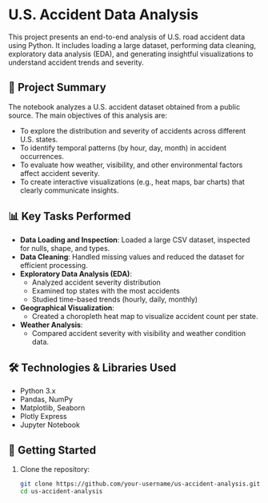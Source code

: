 # U.S. Accident Data Analysis

This project presents an end-to-end analysis of U.S. road accident data using Python. It includes loading a large dataset, performing data cleaning, exploratory data analysis (EDA), and generating insightful visualizations to understand accident trends and severity.

## 📝 Project Summary

The notebook analyzes a U.S. accident dataset obtained from a public source. The main objectives of this analysis are:

- To explore the distribution and severity of accidents across different U.S. states.
- To identify temporal patterns (by hour, day, month) in accident occurrences.
- To evaluate how weather, visibility, and other environmental factors affect accident severity.
- To create interactive visualizations (e.g., heat maps, bar charts) that clearly communicate insights.

## 📊 Key Tasks Performed

- **Data Loading and Inspection**: Loaded a large CSV dataset, inspected for nulls, shape, and types.
- **Data Cleaning**: Handled missing values and reduced the dataset for efficient processing.
- **Exploratory Data Analysis (EDA)**:
  - Analyzed accident severity distribution
  - Examined top states with the most accidents
  - Studied time-based trends (hourly, daily, monthly)
- **Geographical Visualization**:
  - Created a choropleth heat map to visualize accident count per state.
- **Weather Analysis**:
  - Compared accident severity with visibility and weather condition data.

## 🛠 Technologies & Libraries Used

- Python 3.x
- Pandas, NumPy
- Matplotlib, Seaborn
- Plotly Express
- Jupyter Notebook

## 🚀 Getting Started

1. Clone the repository:
   ```bash
   git clone https://github.com/your-username/us-accident-analysis.git
   cd us-accident-analysis
